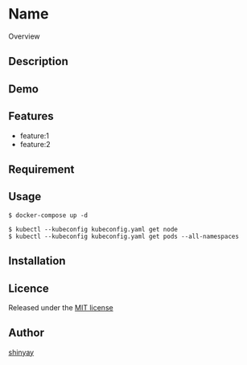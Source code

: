 # Name

Overview

## Description

## Demo

## Features

- feature:1
- feature:2

## Requirement

## Usage

```
$ docker-compose up -d
```

```
$ kubectl --kubeconfig kubeconfig.yaml get node
$ kubectl --kubeconfig kubeconfig.yaml get pods --all-namespaces
```

## Installation

## Licence

Released under the [MIT license](https://gist.githubusercontent.com/shinyay/56e54ee4c0e22db8211e05e70a63247e/raw/34c6fdd50d54aa8e23560c296424aeb61599aa71/LICENSE)

## Author

[shinyay](https://github.com/shinyay)
